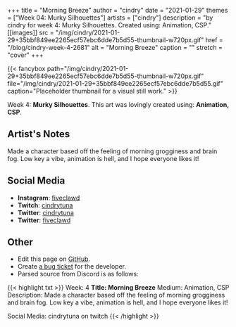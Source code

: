 +++
title =       "Morning Breeze"
author =      "cindry"
date =        "2021-01-29"
themes =      ["Week 04: Murky Silhouettes"]
artists =     ["cindry"]
description = "by cindry for week 4: Murky Silhouettes. Created using: Animation, CSP."
[[images]]
      src = "/img/cindry/2021-01-29+35bbf849ee2265ecf57ebc6dde7b5d55-thumbnail-w720px.gif"
      href = "/blog/cindry-week-4-2681"
      alt = "Morning Breeze"
      caption = ""
      stretch = "cover"
+++

{{< fancybox path="/img/cindry/2021-01-29+35bbf849ee2265ecf57ebc6dde7b5d55-thumbnail-w720px.gif" file="/img/cindry/2021-01-29+35bbf849ee2265ecf57ebc6dde7b5d55.gif" caption="Placeholder thumbnail for a visual still work." >}}


Week 4: **Murky Silhouettes**. This art was lovingly created using: **Animation, CSP**.

## Artist's Notes

Made a character based off the feeling of morning grogginess and brain fog. Low key a vibe, animation is hell, and I hope everyone likes it!

## Social Media

- **Instagram**: <a href='https://instagram.com/fiveclawd' target='_blank'>fiveclawd</a>
- **Twitch**: <a href='https://twitch.tv/cindrytuna' target='_blank'>cindrytuna</a>
- **Twitter**: <a href='https://twitter.com/cindrytuna' target='_blank'>cindrytuna</a>
- **Twitter**: <a href='https://twitter.com/fiveclawd' target='_blank'>fiveclawd</a>

## Other

- Edit this page on [GitHub](https://github.com/teaminkling/web-refresh/edit/main/content/blog/cindry-week-4-2681.md).
- Create [a bug ticket](https://github.com/teaminkling/web-refresh/issues/new?assignees=&labels=bug&template=problem-report.md&title=) for the developer.
- Parsed source from Discord is as follows:

{{< highlight txt >}}
Week: 4
**Title:  Morning Breeze**
Medium: Animation, CSP
Description: Made a character based off the feeling of morning grogginess and brain fog. Low key a vibe, animation is hell, and I hope everyone likes it!

Social Media: cindrytuna on twitch
{{< /highlight >}}